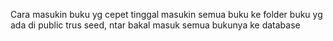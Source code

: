 Cara masukin buku yg cepet tinggal masukin semua buku ke folder buku yg ada di public trus seed, ntar bakal masuk semua bukunya ke database

